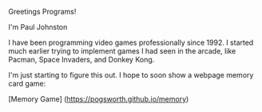 Greetings Programs!

I'm Paul Johnston

I have been programming video games professionally since 1992.  I started much earlier trying to implement games I had seen in the arcade, like Pacman, Space Invaders, and Donkey Kong.

I'm just starting to figure this out.  I hope to soon show a webpage memory card game:

[Memory Game] (https://pogsworth.github.io/memory)
